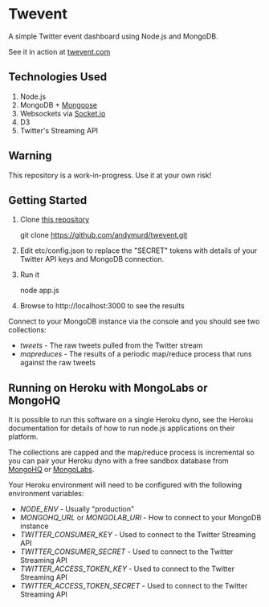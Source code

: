 Twevent
=======

A simple Twitter event dashboard using Node.js and MongoDB.

See it in action at [twevent.com](http://www.twevent.com)

Technologies Used
-----------------

1.  Node.js
2.  MongoDB + [Mongoose](http://mongoosejs.com)
3.  Websockets via [Socket.io](http://socket.io)
4.  D3
5.  Twitter's Streaming API

Warning
-------

This repository is a work-in-progress. Use it at your own risk!

Getting Started
---------------

1.  Clone [this repository](https://github.com/andymurd/twevent)

    git clone https://github.com/andymurd/twevent.git

2.  Edit etc/config.json to replace the "SECRET" tokens with details 
    of your Twitter API keys and MongoDB connection.
    
3.  Run it

    node app.js

4.  Browse to http://localhost:3000 to see the results

Connect to your MongoDB instance via the console and you should see two collections:

*   *tweets* - The raw tweets pulled from the Twitter stream
*   *mapreduces* - The results of a periodic map/reduce process that runs against the raw tweets

Running on Heroku with MongoLabs or MongoHQ
-------------------------------------------

It is possible to run this software on a single Heroku dyno, see the Heroku documentation for details of how to run node.js applications on their platform.

The collections are capped and the map/reduce process is incremental so you can pair your Heroku dyno with a free sandbox database from [MongoHQ](http://mongohq.com) or [MongoLabs](http://mongolabs.com).

Your Heroku environment will need to be configured with the following environment variables:

*  *NODE_ENV* - Usually "production"
*  *MONGOHQ_URL* or *MONGOLAB_URI* - How to connect to your MongoDB instance
*  *TWITTER_CONSUMER_KEY* - Used to connect to the Twitter Streaming API
*  *TWITTER_CONSUMER_SECRET* - Used to connect to the Twitter Streaming API
*  *TWITTER_ACCESS_TOKEN_KEY* - Used to connect to the Twitter Streaming API
*  *TWITTER_ACCESS_TOKEN_SECRET* - Used to connect to the Twitter Streaming API



